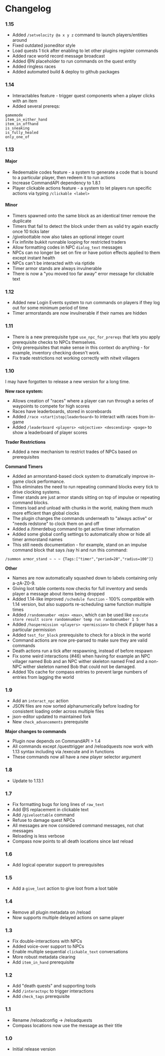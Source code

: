 # Changelog
### 1.15
- Added `/setvelocity @a x y z` command to launch players/entities around
- Fixed outdated jsoneditor style
- Load quests 1 tick after enabling to let other plugins register commands
- Added race world record message broadcast
- Added @N placeholder to run commands on the quest entity
- Added ringless races
- Added automated build & deploy to github packages

### 1.14
- Interactables feature - trigger quest components when a player clicks with an item
- Added several prereqs:
```
gamemode
item_in_either_hand
item_in_offhand
is_sneaking
is_fully_healed
only_one_of
```

### 1.13
#### Major
- Redeemable codes feature - a system to generate a code that is bound to a particular player, then redeem it to run actions
- Increase CommandAPI dependency to 1.8.1
- Player clickable actions feature - a system to let players run specific actions via typing `/clickable <label>`

#### Minor
- Timers spawned onto the same block as an identical timer remove the duplicate
- Timers that fail to detect the block under them as valid try again exactly once 10 ticks later
- /giveloottable now also takes an optional integer count
- Fix infinite bukkit runnable looping for restricted traders
- Allow formatting codes in NPC `dialog_text` messages
- NPCs can no longer be set on fire or have potion effects applied to them except instant health
- NPCs can't be interacted with via riptide
- Timer armor stands are always invulnerable
- There is now a "you moved too far away" error message for clickable text

### 1.12
- Added new Login Events system to run commands on players if they log out for some minimum period of time
- Timer armorstands are now invulnerable if their names are hidden

### 1.11
- There is a new prerequisite type `use_npc_for_prereqs` that lets you apply prerequisite checks to NPCs themselves.
- Only prerequisites that make sense in this context do anything - for example, inventory checking doesn't work.
- Fix trade restrictions not working correctly with nitwit villagers

### 1.10
I may have forgotten to release a new version for a long time.

**New race system:**
- Allows creation of "races" where a player can run through a series of waypoints to compete for high scores
- Races have leaderboards, stored in scoreboards
- Added `/race <start|stop|leaderboard>` to interact with races from in-game
- Added `/leaderboard <players> <objective> <descending> <page>` to show a leaderboard of player scores

**Trader Restrictions**
- Added a new mechanism to restrict trades of NPCs based on prerequisites

**Command Timers**
- Added an armorstand-based clock system to dramatically improve in-game clock performance.
- This eliminates the need to run repeating command blocks every tick to drive clocking systems.
- Timer stands are just armor stands sitting on top of impulse or repeating command blocks.
- Timers load and unload with chunks in the world, making them much more efficient than global clocks
- The plugin changes the commands underneath to "always active" or "needs redstone" to clock them on and off
- Added a /timerdebug command to get active timer information
- Added some global config settings to automatically show or hide all timer armorstand names
- This still needs documentation - for example, stand on an impulse command block that says /say hi and run this command:
```
/summon armor_stand ~ ~ ~ {Tags:["timer","period=20","radius=100"]}
```

**Other**
- Names are now automatically squashed down to labels containing only a-zA-Z0-9.
- Giving loot table contents now checks for full inventory and sends player a message about items being dropped
- Added 1.14-like improved `/schedule function` - 100% compatible with 1.14 version, but also supports re-scheduling same function multiple times
- Added `/randomnumber <min> <max>`, which can be used like `execute store result score randomnumber temp run randomnumber 1 5`
- Added `/haspermission <players> <permission>` to check if player has a particular permission
- Added `test_for_block` prerequisite to check for a block in the world
- Command actions are now pre-parsed to make sure they are valid commands
- Death actions run a tick after respawning, instead of before respawn
- Fix some weird interactions (#46) when having for example an NPC villager named Bob and an NPC wither skeleton named Fred and a non-NPC wither skeleton named Bob that could not be damaged.
- Added 10s cache for compass entries to prevent large numbers of entries from lagging the world

### 1.9
- Add an `interact_npc` action
- JSON files are now sorted alphanumerically before loading for consistent loading order across multiple files
- json-editor updated to maintained fork
- New `check_advancements` prerequisite

**Major changes to commands**
- Plugin now depends on CommandAPI > 1.4
- All commands except /questtrigger and /reloadquests now work with 1.13 syntax including via /execute and in functions
- These commands now all have a new player selector argument

### 1.8
- Update to 1.13.1

### 1.7
- Fix formatting bugs for long lines of `raw_text`
- Add @S replacement in clickable text
- Add `/giveloottable` command
- Refuse to damage quest NPCs
- All messages are now considered command messages, not chat messages
- Reloading is less verbose
- Compass now points to all death locations since last reload

### 1.6
- Add logical operator support to prerequisites

### 1.5
- Add a `give_loot` action to give loot from a loot table

### 1.4
- Remove all plugin metadata on /reload
- Now supports multiple delayed actions on same player

### 1.3
- Fix double-interactions with NPCs
- Added voice-over support to NPCs
- Enable multiple sequential `clickable_text` conversations
- More robust metadata clearing
- Add `item_in_hand` prerequisite

### 1.2
- Add "death quests" and supporting tools
- Add `/interactnpc` to trigger interactions
- Add `check_tags` prerequisite

### 1.1
- Rename /reloadconfig -> /reloadquests
- Compass locations now use the message as their title

### 1.0
- Initial release version
